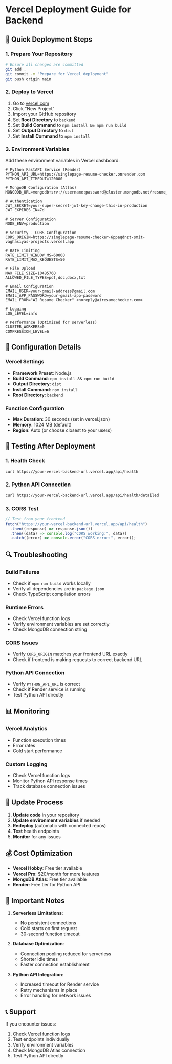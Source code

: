 # Vercel Deployment Guide for Backend

## 🚀 Quick Deployment Steps

### 1. **Prepare Your Repository**

```bash
# Ensure all changes are committed
git add .
git commit -m "Prepare for Vercel deployment"
git push origin main
```

### 2. **Deploy to Vercel**

1. Go to [vercel.com](https://vercel.com)
2. Click "New Project"
3. Import your GitHub repository
4. Set **Root Directory** to `backend`
5. Set **Build Command** to `npm install && npm run build`
6. Set **Output Directory** to `dist`
7. Set **Install Command** to `npm install`

### 3. **Environment Variables**

Add these environment variables in Vercel dashboard:

```env
# Python FastAPI Service (Render)
PYTHON_API_URL=https://singlepage-resume-checker.onrender.com
PYTHON_API_TIMEOUT=120000

# MongoDB Configuration (Atlas)
MONGODB_URL=mongodb+srv://username:password@cluster.mongodb.net/resume_analyzer

# Authentication
JWT_SECRET=your-super-secret-jwt-key-change-this-in-production
JWT_EXPIRES_IN=7d

# Server Configuration
NODE_ENV=production

# Security - CORS Configuration
CORS_ORIGIN=https://singlepage-resume-checker-6ppaqdnzt-smit-vaghasiyas-projects.vercel.app

# Rate Limiting
RATE_LIMIT_WINDOW_MS=60000
RATE_LIMIT_MAX_REQUESTS=50

# File Upload
MAX_FILE_SIZE=10485760
ALLOWED_FILE_TYPES=pdf,doc,docx,txt

# Email Configuration
EMAIL_USER=your-gmail-address@gmail.com
EMAIL_APP_PASSWORD=your-gmail-app-password
EMAIL_FROM="AI Resume Checker" <noreply@airesumechecker.com>

# Logging
LOG_LEVEL=info

# Performance (Optimized for serverless)
CLUSTER_WORKERS=0
COMPRESSION_LEVEL=6
```

## 🔧 **Configuration Details**

### **Vercel Settings**

- **Framework Preset**: Node.js
- **Build Command**: `npm install && npm run build`
- **Output Directory**: `dist`
- **Install Command**: `npm install`
- **Root Directory**: `backend`

### **Function Configuration**

- **Max Duration**: 30 seconds (set in vercel.json)
- **Memory**: 1024 MB (default)
- **Region**: Auto (or choose closest to your users)

## 🧪 **Testing After Deployment**

### 1. **Health Check**

```bash
curl https://your-vercel-backend-url.vercel.app/api/health
```

### 2. **Python API Connection**

```bash
curl https://your-vercel-backend-url.vercel.app/api/health/detailed
```

### 3. **CORS Test**

```javascript
// Test from your frontend
fetch("https://your-vercel-backend-url.vercel.app/api/health")
  .then((response) => response.json())
  .then((data) => console.log("CORS working:", data))
  .catch((error) => console.error("CORS error:", error));
```

## 🔍 **Troubleshooting**

### **Build Failures**

- Check if `npm run build` works locally
- Verify all dependencies are in `package.json`
- Check TypeScript compilation errors

### **Runtime Errors**

- Check Vercel function logs
- Verify environment variables are set correctly
- Check MongoDB connection string

### **CORS Issues**

- Verify `CORS_ORIGIN` matches your frontend URL exactly
- Check if frontend is making requests to correct backend URL

### **Python API Connection**

- Verify `PYTHON_API_URL` is correct
- Check if Render service is running
- Test Python API directly

## 📊 **Monitoring**

### **Vercel Analytics**

- Function execution times
- Error rates
- Cold start performance

### **Custom Logging**

- Check Vercel function logs
- Monitor Python API response times
- Track database connection issues

## 🔄 **Update Process**

1. **Update code** in your repository
2. **Update environment variables** if needed
3. **Redeploy** (automatic with connected repos)
4. **Test** health endpoints
5. **Monitor** for any issues

## 💰 **Cost Optimization**

- **Vercel Hobby**: Free tier available
- **Vercel Pro**: $20/month for more features
- **MongoDB Atlas**: Free tier available
- **Render**: Free tier for Python API

## 🚨 **Important Notes**

1. **Serverless Limitations**:

   - No persistent connections
   - Cold starts on first request
   - 30-second function timeout

2. **Database Optimization**:

   - Connection pooling reduced for serverless
   - Shorter idle times
   - Faster connection establishment

3. **Python API Integration**:
   - Increased timeout for Render service
   - Retry mechanisms in place
   - Error handling for network issues

## 📞 **Support**

If you encounter issues:

1. Check Vercel function logs
2. Test endpoints individually
3. Verify environment variables
4. Check MongoDB Atlas connection
5. Test Python API directly
